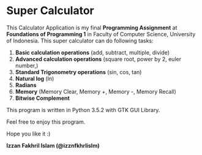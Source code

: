 Super Calculator
================

This Calculator Application is my final **Programming Assignment** at **Foundations of Programming 1** in Faculty of Computer Science, University of Indonesia. This super calculator can do following tasks:

1. **Basic calculation operations** (add, subtract, multiple, divide)
2. **Advanced calculation operations** (square root, power by 2, euler number,)
3. **Standard Trigonometry operations** (sin, cos, tan)
4. **Natural log** (ln)
5. **Radians**
6. **Memory** (Memory Clear, Memory +, Memory -, Memory Recall)
7. **Bitwise Complement**

This program is written in Python 3.5.2 with GTK GUI Library.

Feel free to enjoy this program.

Hope you like it :)

**Izzan Fakhril Islam (@izznfkhrlislm)** 

